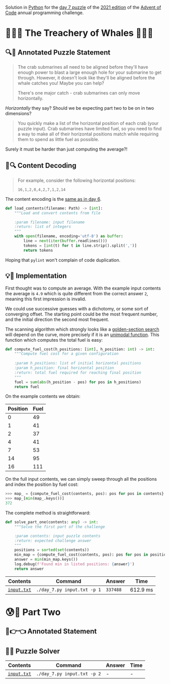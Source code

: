 Solution in [Python][py] for the [day 7 puzzle][aoc-2021-7] of the [2021 edition][aoc-2021] of the [Advent of Code][aoc] annual programming challenge.

# 🎄🌟🌟 The Treachery of Whales 🎄🌟🌟

## 🔍📖 Annotated Puzzle Statement

> The crab submarines all need to be aligned before they'll have enough power to blast a large enough hole for your submarine to get through. However, it doesn't look like they'll be aligned before the whale catches you! Maybe you can help?
> 
> There's one major catch - crab submarines can only move horizontally.

*Horizontally* they say? Should we be expecting part two to be on in two dimensions?

> You quickly make a list of the horizontal position of each crab (your puzzle input). Crab submarines have limited fuel, so you need to find a way to make all of their horizontal positions match while requiring them to spend as little fuel as possible.

Surely it must be harder than just computing the average?!

## 💾🔍 Content Decoding

> For example, consider the following horizontal positions:
> 
> ```
> 16,1,2,0,4,2,7,1,2,14
> ```

The content encoding is the [same as in day 6](../day-6/README.md#-content-decoding).

```python
def load_contents(filename: Path) -> [int]:
    """Load and convert contents from file

    :param filename: input filename
    :return: list of integers
    """
    with open(filename, encoding='utf-8') as buffer:
        line = next(iter(buffer.readlines()))
        tokens = [int(t) for t in line.strip().split(',')]
        return tokens
```

Hoping that `pylint` won't complain of code duplication.

## 💡🙋 Implementation

First thought was to compute an average. With the example input contents the average is `4.9` which is quite different from the correct answer `2`, meaning this first impression is invalid.

We could use successive guesses with a dichotomy, or some sort of converging offset. The starting point could be the most frequent number, and the initial direction the second most frequent.

The scanning algorithm which strongly looks like a [golden-section search][w-golden-section-search] will depend on the curve, more precisely if it is an [unimodal function][w-unimodal-function]. This function which computes the total fuel is easy:

```python
def compute_fuel_cost(h_positions: [int], h_position: int) -> int:
    """Compute fuel cost for a given configuration
    
    :param h_positions: list of initial horizontal positions
    :param h_position: final horizontal position
    :return: total fuel required for reaching final position
    """
    fuel = sum(abs(h_position - pos) for pos in h_positions)
    return fuel
```

On the example contents we obtain:

Position | Fuel
--- | ---
0 | 49
1 | 41
2 | 37
4 | 41
7 | 53
14 | 95
16 | 111

On the full input contents, we can simply sweep through all the positions and index the position by fuel cost:

```python
>>> map_ = {compute_fuel_cost(contents, pos): pos for pos in contents}
>>> map_[min(map_.keys())]
372
```

The complete method is straightforward:

```python
def solve_part_one(contents: any) -> int:
    """Solve the first part of the challenge

    :param contents: input puzzle contents
    :return: expected challenge answer
    """
    positions = sorted(set(contents))
    min_map = {compute_fuel_cost(contents, pos): pos for pos in positions}
    answer = min(min_map.keys())
    log.debug(f'Found min in listed positions: {answer}')
    return answer
```

Contents | Command | Answer | Time
--- | --- | --- | ---
[`input.txt`](./input.txt) | `./day_7.py input.txt -p 1` | `337488` | 612.9 ms

# 😰🙅 Part Two

## 🥺👉👈 Annotated Statement

## 🤔🤯 Puzzle Solver

Contents | Command | Answer | Time
--- | --- | --- | ---
[`input.txt`](./input.txt) | `./day_7.py input.txt -p 2` | - | -

[aoc]: https://adventofcode.com/
[aoc-2021]: https://adventofcode.com/2021/
[aoc-2021-7]: https://adventofcode.com/2021/day/7
[py]: https://docs.python.org/3/

[py-argparse]: https://docs.python.org/3/library/argparse.html
[py-cmath]: https://docs.python.org/3/library/cmath.html
[py-copy]: https://docs.python.org/3/library/copy.html
[py-counter]: https://docs.python.org/3/library/collections.html#collections.Counter
[py-decimal]: https://docs.python.org/3/library/decimal.html
[py-dict]: https://docs.python.org/3/tutorial/datastructures.html#dictionaries
[py-exit]: https://docs.python.org/3/library/sys.html?highlight=sys%20exit#sys.exit
[py-fractions]: https://docs.python.org/3/library/fractions.html
[py-generator]: https://docs.python.org/3/library/stdtypes.html#generator-types
[py-int]: https://docs.python.org/3/library/functions.html#int
[py-json-load]: https://docs.python.org/3/library/json.html#json.load
[py-iterator]: https://docs.python.org/3/reference/expressions.html#yield-expressions
[py-itertools]: https://docs.python.org/3/library/itertools.html
[py-itertools-permutations]: https://docs.python.org/3/library/itertools.html#itertools.permutations
[py-list]: https://docs.python.org/3/library/stdtypes.html#list
[py-main]: https://docs.python.org/3/library/__main__.html
[py-math]: https://docs.python.org/3/library/math.html
[py-math-comb]: https://docs.python.org/3/library/math.html#math.comb
[py-map]: https://docs.python.org/3/library/functions.html#map
[py-name]: https://docs.python.org/3/library/stdtypes.html#definition.__name__
[py-open]: https://docs.python.org/3/library/functions.html#open
[py-linesep]: https://docs.python.org/3/library/os.html#os.linesep
[py-read]: https://docs.python.org/3/library/io.html#io.TextIOBase.read
[py-readlines]: https://docs.python.org/3/tutorial/inputoutput.html#methods-of-file-objects
[py-return]: https://docs.python.org/3/reference/simple_stmts.html#the-return-statement
[py-set]: https://docs.python.org/3/library/stdtypes.html#set
[py-sn]: https://docs.python.org/3/library/types.html#types.SimpleNamespace
[py-split]: https://docs.python.org/3/library/stdtypes.html?highlight=strip#str.split
[py-string]: https://docs.python.org/3/library/stdtypes.html#textseq
[py-strip]: https://docs.python.org/3/library/stdtypes.html?highlight=strip#str.strip
[py-sum]: https://docs.python.org/3/library/functions.html#sum
[py-tuple]: https://docs.python.org/3/library/stdtypes.html#tuple
[py-zip]: https://docs.python.org/3/library/functions.html#zip

[w-golden-section-search]: https://en.wikipedia.org/wiki/Golden-section_search
[w-unimodal-function]: https://en.wikipedia.org/wiki/Unimodality#Unimodal_function
